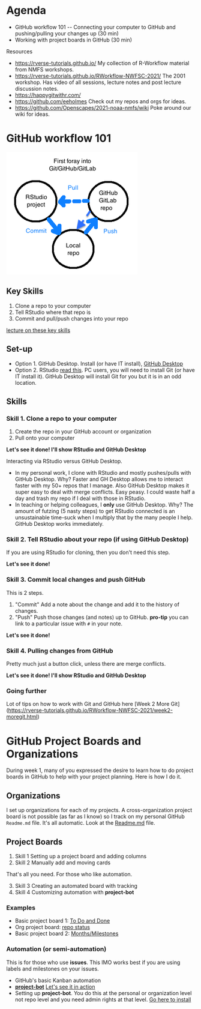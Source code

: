 # Agenda

* GitHub workflow 101 -- Connecting your computer to GitHub and pushing/pulling your changes up (30 min)
* Working with project boards in GitHub (30 min)

Resources

* https://rverse-tutorials.github.io/ My collection of R-Workflow material from NMFS workshops.
* https://rverse-tutorials.github.io/RWorkflow-NWFSC-2021/ The 2001 workshop. Has video of all sessions, lecture notes and post lecture discussion notes.
* https://happygitwithr.com/
* https://github.com/eeholmes Check out my repos and orgs for ideas.
* https://github.com/Openscapes/2021-noaa-nmfs/wiki Poke around our wiki for ideas.

# GitHub workflow 101

![](git-intro.png)

## Key Skills

1. Clone a repo to your computer
2. Tell RStudio where that repo is
3. Commit and pull/push changes into your repo

[lecture on these key skills](https://rverse-tutorials.github.io/RWorkflow-NWFSC-2021/week2-moregit.html)

## Set-up

* Option 1. GitHub Desktop. Install (or have IT install), [GitHub Desktop](https://desktop.github.com/)
* Option 2. RStudio [read this](https://rverse-tutorials.github.io/RWorkflow-NWFSC-2021/set-up.html#Git_from_RStudio). PC users, you will need to install Git (or have IT install it). GitHub Desktop will install Git for you but it is in an odd location.

## Skills

### Skill 1. Clone a repo to your computer

1. Create the repo in your GitHub account or organization
2. Pull onto your computer

**Let's see it done! I'll show RStudio and GitHub Desktop**

Interacting via RStudio versus GitHub Desktop.

* In my personal work, I clone with RStudio and mostly pushes/pulls with GitHub Desktop. Why? Faster and GH Desktop allows me to interact faster with my 50+ repos that I manage. Also GitHub Desktop makes it super easy to deal with merge conflicts. Easy peasy. I could waste half a day and trash my repo if I deal with those in RStudio.
* In teaching or helping colleagues, I **only** use GitHub Desktop. Why? The amount of futzing (5 nasty steps) to get RStudio connected is an unsustainable time-suck when I multiply that by the many people I help. GitHub Desktop works immediately. 

### Skill 2. Tell RStudio about your repo (if using GitHub Desktop)

If you are using RStudio for cloning, then you don't need this step.

**Let's see it done!**

### Skill 3. Commit local changes and push GitHub

This is 2 steps.

1. "Commit" Add a note about the change and add it to the history of changes.
2. "Push" Push those changes (and notes) up to GitHub. **pro-tip** you can link to a particular issue with `#` in your note.

**Let's see it done!**

### Skill 4. Pulling changes from GitHub

Pretty much just a button click, unless there are merge conflicts.

**Let's see it done! I'll show RStudio and GitHub Desktop**

### Going further

Lot of tips on how to work with Git and GitHub here [Week 2 More Git]
(https://rverse-tutorials.github.io/RWorkflow-NWFSC-2021/week2-moregit.html)

# GitHub Project Boards and Organizations

During week 1, many of you expressed the desire to learn how to do project boards in GitHub to help with your project planning. Here is how I do it.

## Organizations

I set up organizations for each of my projects. A cross-organization project board is not possible (as far as I know) so I track on my personal GitHub `Readme.md` file. It's all automatic. Look at the [Readme.md](https://github.com/eeholmes/eeholmes/blob/main/README.md) file.

## Project Boards

1. Skill 1 Setting up a project board and adding columns
2. Skill 2 Manually add and moving cards

That's all you need. For those who like automation.

3. Skill 3 Creating an automated board with tracking
4. Skill 4 Customizing automation with **project-bot**

### Examples

* Basic project board 1: [To Do and Done](https://github.com/nwfsc-timeseries/MARSS/projects/1)
* Org project board: [repo status](https://github.com/orgs/nwfsc-timeseries/projects/1)
* Basic project board 2: [Months/Milestones](https://github.com/nwfsc-timeseries/MARSS/projects/8)

### Automation (or semi-automation)

This is for those who use **issues**. This IMO works best if you are using labels and milestones on your issues.

* GitHub's basic Kanban automation
* [**project-bot**](https://github.com/philschatz/project-bot) [Let's see it in action](https://github.com/nwfsc-timeseries/MARSS/projects/8) 
* Setting up **project-bot**. You do this at the personal or organization level not repo level and you need admin rights at that level. [Go here to install](https://github.com/apps/project-bot)
















